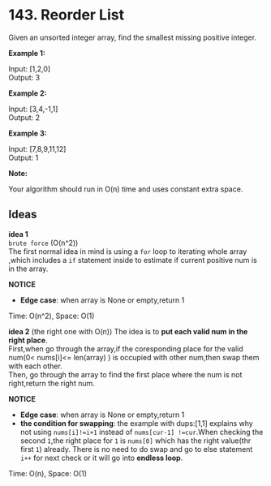# 143. Reorder List  

Given an unsorted integer array, find the smallest missing positive integer.       

**Example 1:**  

Input: [1,2,0]  
Output: 3   

**Example 2:**  

Input: [3,4,-1,1]  
Output: 2       

**Example 3:**  

Input: [7,8,9,11,12]   
Output: 1   

**Note:**  

Your algorithm should run in O(n) time and uses constant extra space.

## Ideas  
**idea 1**   
`brute force` (O(n^2))   
The first normal idea in mind is using a `for` loop to iterating whole array ,which includes a `if` statement inside to estimate if current positive num is in the array. 

**NOTICE**      
* **Edge case**: when array is None or empty,return 1      
            
Time: O(n^2), Space: O(1)      

**idea 2** (the right one with O(n)) 
The idea is to **put each valid num in the right place**.   
First,when go through the array,if the coresponding place for the valid num(0< nums[i]<= len(array) ) is occupied with other num,then swap them with each other.   
Then, go through the array to find the first place where the num is not right,return the right num.
   

**NOTICE**      
* **Edge case**: when array is None or empty,return 1       
* **the condition for swapping**: the example with dups:[1,1] explains why not using `nums[i]!=i+1` instead of `nums[cur-1] !=cur`.When checking the second `1`,the right place for `1` is `nums[0]` which has the right value(thr first `1`) already. There is no need to do swap and go to else statement `i++` for next check or it will go into **endless loop**.

Time: O(n), Space: O(1) 

